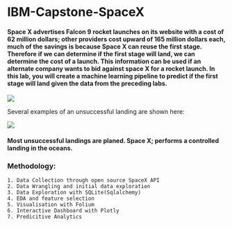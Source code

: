 # IBM-Capstone-SpaceX
#### Space X advertises Falcon 9 rocket launches on its website with a cost of 62 million dollars; other providers cost upward of 165 million dollars each, much of the savings is because Space X can reuse the first stage. Therefore if we can determine if the first stage will land, we can determine the cost of a launch. This information can be used if an alternate company wants to bid against space X for a rocket launch.   In this lab, you will create a machine learning pipeline  to predict if the first stage will land given the data from the preceding labs.

![](https://cf-courses-data.s3.us.cloud-object-storage.appdomain.cloud/IBMDeveloperSkillsNetwork-DS0701EN-SkillsNetwork/api/Images/landing_1.gif)

Several examples of an unsuccessful landing are shown here:

![](https://cf-courses-data.s3.us.cloud-object-storage.appdomain.cloud/IBMDeveloperSkillsNetwork-DS0701EN-SkillsNetwork/api/Images/crash.gif)

#### Most unsuccessful landings are planed. Space X; performs a controlled landing in the oceans.

### Methodology:
    1. Data Collection through open source SpaceX API
    2. Data Wrangling and initial data exploration
    3. Data Exploration with SQLite(Sqlalchemy)
    4. EDA and feature selection
    5. Visualisation with Folium
    6. Interactive Dashboard with Plotly
    7. Predicitive Analytics
